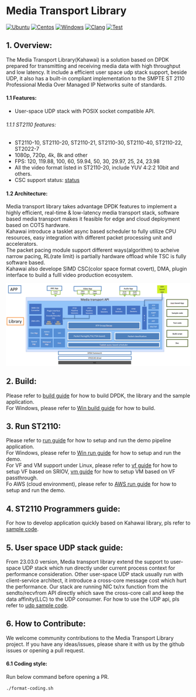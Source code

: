 # Media Transport Library
[![Ubuntu](https://github.com/OpenVisualCloud/Media-Transport-Library/actions/workflows/ubuntu_build.yml/badge.svg)](https://github.com/OpenVisualCloud/Media-Transport-Library/actions/workflows/ubuntu_build.yml)
[![Centos](https://github.com/OpenVisualCloud/Media-Transport-Library/actions/workflows/centos_build.yaml/badge.svg)](https://github.com/OpenVisualCloud/Media-Transport-Library/actions/workflows/centos_build.yaml)
[![Windows](https://github.com/OpenVisualCloud/Media-Transport-Library/actions/workflows/windows.yml/badge.svg)](https://github.com/OpenVisualCloud/Media-Transport-Library/actions/workflows/windows.yml)
[![Clang](https://github.com/OpenVisualCloud/Media-Transport-Library/actions/workflows/clang_build.yml/badge.svg)](https://github.com/OpenVisualCloud/Media-Transport-Library/actions/workflows/clang_build.yml)
[![Test](https://github.com/OpenVisualCloud/Media-Transport-Library/actions/workflows/ubuntu_build_with_gtest.yml/badge.svg)](https://github.com/OpenVisualCloud/Media-Transport-Library/actions/workflows/ubuntu_build_with_gtest.yml)

## 1. Overview:
The Media Transport Library(Kahawai) is a solution based on DPDK prepared for transmitting and receiving media data with high throughput and low latency. It include a efficient user space udp stack support, beside UDP, it also has a built-in compliant implementation to the SMPTE ST 2110 Professional Media Over Managed IP Networks suite of standards.

#### 1.1 Features:
* User-space UDP stack with POSIX socket compatible API.
###### 1.1.1 ST2110 features:
* ST2110-10, ST2110-20, ST2110-21, ST2110-30, ST2110-40, ST2110-22, ST2022-7
* 1080p, 720p, 4k, 8k and other
* FPS: 120, 119.88, 100, 60, 59.94, 50, 30, 29.97, 25, 24, 23.98
* All the video format listed in ST2110-20, include YUV 4:2:2 10bit and others.
* CSC support status: [status](doc/convert.md)

#### 1.2 Architecture:
Media transport library takes advantage DPDK features to implement a highly efficient, real-time & low-latency media transport stack, software based media transport makes it feasible for edge and cloud deployment based on COTS hardware.<br>
Kahawai introduce a tasklet async based scheduler to fully utilize CPU resources, easy integration with different packet processing unit and accelerators.<br>
The packet pacing module support different ways(algorithm) to acheive narrow pacing, RL(rate limit) is partially hardware offload while TSC is fully software based.<br>
Kahawai also develope SIMD CSC(color space format covert), DMA, plugin interface to build a fulll video production ecosystem.
<div align="center">
<img src="doc/png/arch.png" align="center" alt="overall architecture">
</div>

## 2. Build:
Please refer to [build guide](doc/build.md) for how to build DPDK, the library and the sample application.<br>
For Windows, please refer to [Win build guide](doc/build_WIN.md) for how to build.

## 3. Run ST2110:
Please refer to [run guide](doc/run.md) for how to setup and run the demo pipeline application.<br>
For Windows, please refer to [Win run guide](doc/run_WIN.md) for how to setup and run the demo.<br>
For VF and VM support under Linux, please refer to [vf guide](doc/vf.md) for how to setup VF based on SRIOV, [vm guide](doc/vm.md) for how to setup VM based on VF passthrough.<br>
Fo AWS (cloud environment), please refer to [AWS run guide](doc/aws.md) for how to setup and run the demo.

## 4. ST2110 Programmers guide:
For how to develop application quickly based on Kahawai library, pls refer to [sample code](app/sample).

## 5. User space UDP stack guide:
From 23.03.0 version, Media transport library extend the support to user-space UDP stack which run directly under current process context for performance consideration. Other user-space UDP stack usually run with client-service architect, it introduce a cross-core message cost which hurt the performance. Our stack are running NIC tx/rx function from the sendto/recvfrom API directly which save the cross-core call and keep the data affinity(LLC) to the UDP consumer. For how to use the UDP api, pls refer to [udp sample code](app/udp).

## 6. How to Contribute:
We welcome community contributions to the Media Transport Library project. If you have any ideas/issues, please share it with us by the github issues or opening a pull request.

#### 6.1 Coding style:
Run below command before opening a PR.
```bash
./format-coding.sh
```
